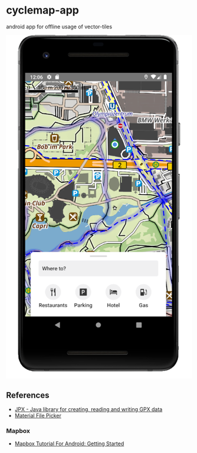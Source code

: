 # cyclemap-app
android app for offline usage of vector-tiles

![Screen sample](docs/screenshot.png)

## References

- [JPX - Java library for creating, reading and writing GPX data](https://github.com/jenetics/jpx)
- [Material File Picker](https://github.com/nbsp-team/MaterialFilePicker)

### Mapbox

- [Mapbox Tutorial For Android: Getting Started](https://www.raywenderlich.com/378151-mapbox-tutorial-for-android-getting-started)
